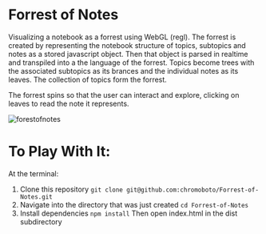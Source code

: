# Forrest of Notes
Visualizing a notebook as a forrest using WebGL (regl). The forrest is created by representing the notebook structure of topics, subtopics and notes as a stored javascript object. Then that object is parsed in realtime and transpiled into a the language of the forrest. Topics become trees with the associated subtopics as its brances and the individual notes as its leaves. The collection of topics form the forrest.

The forrest spins so that the user can interact and explore, clicking on leaves to read the note it represents.

![forestofnotes](https://user-images.githubusercontent.com/40576412/47810555-f0486f80-dd19-11e8-89bb-dc08188bc729.gif)

# To Play With It:
At the terminal:
1. Clone this repository
  `git clone git@github.com:chromoboto/Forrest-of-Notes.git`
2. Navigate into the directory that was just created
  `cd Forrest-of-Notes`
3. Install dependencies
  `npm install`
Then open index.html in the dist subdirectory
